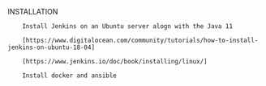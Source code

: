 


INSTALLATION

        Install Jenkins on an Ubuntu server alogn with the Java 11

        [https://www.digitalocean.com/community/tutorials/how-to-install-jenkins-on-ubuntu-18-04]

        [https://www.jenkins.io/doc/book/installing/linux/]

        Install docker and ansible 



